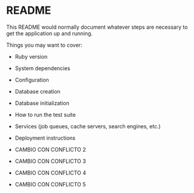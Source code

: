 # README

This README would normally document whatever steps are necessary to get the
application up and running.

Things you may want to cover:

* Ruby version

* System dependencies

* Configuration

* Database creation

* Database initialization

* How to run the test suite

* Services (job queues, cache servers, search engines, etc.)

* Deployment instructions

* CAMBIO CON CONFLICTO 2

* CAMBIO CON CONFLICTO 3

* CAMBIO CON CONFLICTO 4

* CAMBIO CON CONFLICTO 5

